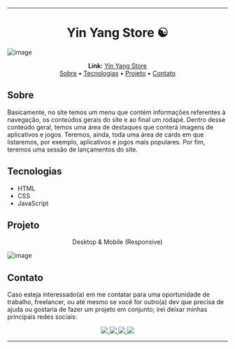 <hr>
<h1 align="center">Yin Yang Store ☯️</h1>

![image](https://i.imgur.com/2DIAeB0.png)

<div align="center">
  <b>Link:</b> <a href="https://ying-yang-store.vercel.app/" target="_blank">Yin Yang Store</a>
</div>

<div align="center">
  <a href="#sobre">Sobre</a> •
  <a href="#tecnologias">Tecnologias</a> •
  <a href="#projeto">Projeto</a> •
  <a href="#contato">Contato</a> 
</div>

## Sobre
Basicamente, no site temos um menu que contém informações referentes à navegação, os conteúdos gerais do site e ao final um rodapé. Dentro desse conteúdo geral, temos uma área de destaques que conterá imagens de aplicativos e jogos. Teremos, ainda, toda uma área de cards em que listaremos, por exemplo, aplicativos e jogos mais populares. Por fim, teremos uma sessão de lançamentos do site.

## Tecnologias
* HTML
* CSS
* JavaScript

## Projeto 
<p align="center">
  Desktop & Mobile (Responsive)
</p>

![image](https://i.imgur.com/I6p2CHS.png)

## Contato

  Caso esteja interessado(a) em me contatar para uma oportunidade de trabalho, freelancer, ou até mesmo se você for outro(a) dev que precisa de ajuda ou gostaria de fazer   um projeto em conjunto; irei deixar minhas principais redes sociais:

 <div align="center"> 
<a href="https://www.linkedin.com/in/kaic-del-debbio/" target="_blank"><img src="https://img.shields.io/badge/LinkedIn-0077B5?style=for-the-badge&logo=linkedin&logoColor=white" target="_blank">
</a> 
<a href="https://instagram.com/kaicdeldebbio" target="_blank"><img src="https://img.shields.io/badge/-Instagram-%23E4405F?style=for-the-badge&logo=instagram&logoColor=white" target="_blank">
</a>
<a href="https://twitter.com/kaicdeldebbio" target="_blank"><img src="https://img.shields.io/badge/Twitter-1DA1F2?style=for-the-badge&logo=twitter&logoColor=white" target="_blank">
</a>
<a href="https://discord.gg/Aq5cdnRSKw" target="_blank"><img src="https://img.shields.io/badge/Discord-7289DA?style=for-the-badge&logo=discord&logoColor=white" target="_blank">
</a> 
<hr>
